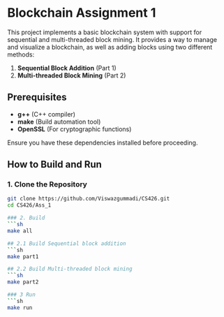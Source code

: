 # Blockchain Assignment 1

This project implements a basic blockchain system with support for sequential and multi-threaded block mining. It provides a way to manage and visualize a blockchain, as well as adding blocks using two different methods:

1. **Sequential Block Addition** (Part 1)
2. **Multi-threaded Block Mining** (Part 2)

## Prerequisites

- **g++** (C++ compiler)
- **make** (Build automation tool)
- **OpenSSL** (For cryptographic functions)

Ensure you have these dependencies installed before proceeding.

## How to Build and Run

### 1. Clone the Repository
```sh
git clone https://github.com/Viswazgummadi/CS426.git
cd CS426/Ass_1

### 2. Build
```sh
make all

## 2.1 Build Sequential block addition
```sh
make part1

## 2.2 Build Multi-threaded block mining
```sh
make part2

### 3 Run
```sh
make run



